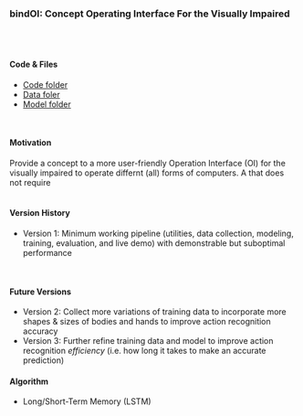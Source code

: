 ### bindOI: Concept Operating Interface For the Visually Impaired
</br>
</br>

#### Code & Files
- [Code folder]()
- [Data foler]()
- [Model folder]()
</br>

#### Motivation
Provide a concept to a more user-friendly Operation Interface (OI) for the visually impaired to operate differnt (all) forms of computers. A that does not require 
</br>
</br>

#### Version History
- Version 1: Minimum working pipeline (utilities, data collection, modeling, training, evaluation, and live demo) with demonstrable but suboptimal performance
</br>

#### Future Versions
- Version 2: Collect more variations of training data to incorporate more shapes & sizes of bodies and hands to improve action recognition accuracy
- Version 3: Further refine training data and model to improve action recognition _efficiency_ (i.e. how long it takes to make an accurate prediction)

#### Algorithm
- Long/Short-Term Memory (LSTM)
